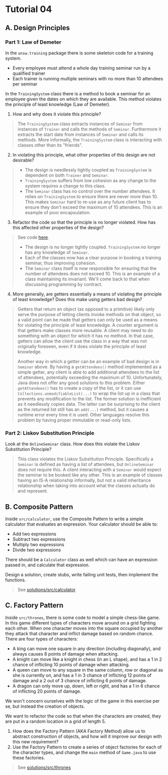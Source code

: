 # Tutorial 04
## A. Design Principles
### Part 1: Law of Demeter
In the `unsw.training` package there is some skeleton code for a training system.

- Every employee must attend a whole day training seminar run by a qualified trainer
- Each trainer is running multiple seminars with no more than 10 attendees per seminar

In the `TrainingSystem` class there is a method to book a seminar for an employee given the dates on which they are available. This method violates the principle of least knowledge (Law of Demeter).

1. How and why does it violate this principle?
> The `TrainingSystem` class extracts instances of `Seminar` from instances of `Trainer` and calls the methods of `Seminar`. Furthermore it extracts the start date from instances of `Seminar` and calls its methods. More informally, the `TrainingSystem` class is interacting with classes other than its "friends".

2. In violating this principle, what other properties of this design are not desirable?
> - The design is needlessly tightly coupled as `TrainingSystem` is dependent on both `Trainer` and `Seminar`.
> - `TrainingSystem` suffers from low cohesion as any change to the system requires a change to this class.
> - The `Seminar` class has no control over the number attendees. It relies on `TrainingSystem` to ensure there are never more than 10. This makes `Seminar` hard to re-use as any future client has to ensure they don't exceed the maximum of 10 attendees. This is an example of poor encapsulation.

3. Refactor the code so that the principle is no longer violated. How has this affected other properties of the design?
> See code [here](solutions/src/unsw/training).
>
> - The design is no longer tightly coupled. `TrainingSystem` no longer has any knowledge of `Seminar`.
> - Each of the classes now has a clear purpose in booking a training seminar, thus improving cohesion.
> - The `Seminar` class itself is now responsible for ensuring that the number of attendees does not exceed 10. This is an example of a class maintaining its invariant. We'll come back to that when discussing programming by contract.

4. More generally, are getters essentially a means of violating the principle of least knowledge? Does this make using getters bad design?
> Getters that return an object (as opposed to a primitive) likely only serve the purpose of letting clients invoke methods on that object, so a valid point can be made that getters can only be used as a means for violating the principle of least knowledge. A counter argument is that getters make classes more reusable. A client may need to do something with an object for which it has no method. In that case, getters can allow the client use the class in a way that was not originally foreseen, even if it does violate the principle of least knowledge.
>
> Another way in which a getter can be an example of bad design is in `Seminar` above. By having a `getAttendees()` method implemented as a simple getter, any client is able to add additional attendees to the list of attendees, potentially exceeding the maximum of 10. Unfortunately, Java does not offer any good solutions to this problem. Either `getAttendees()` has to create a copy of the list, or it can use `Collections.unmodifiableList(...)` to wrap the list up in a class that prevents any modification to the list. The former solution is inefficient as it needlessly copies data. The latter can be surprising to the client as the returned list still has an `add(...)` method, but it causes a runtime error every time it is used. Other languages resolve this problem by having proper immutable or read-only lists.

### Part 2: Liskov Substitution Principle
Look at the `OnlineSeminar` class. How does this violate the Liskov Substitution Principle?
> This class violates the Liskov Substitution Principle. Specifically a `Seminar` is defined as having a list of attendees, but `OnlineSeminar` does not require this. A client interacting with a `Seminar` would expect the seminar to be booked like any other. This is an example of classes having an IS-A relationship informally, but not a valid inheritance relationship when taking into account what the classes actually do and represent.

## B. Composite Pattern
Inside `src/calculator`, use the Composite Pattern to write a simple calculator that evaluates an expression. Your calculator should be able to:

- Add two expressions
- Subtract two expressions
- Multiply two expressions
- Divide two expressions

There should be a `Calculator` class as well which can have an expression passed in, and calculate that expression.

Design a solution, create stubs, write failing unit tests, then implement the functions.
> See [solutions/src/calculator](solutions/src/calculator/)

## C. Factory Pattern

Inside `src/thrones`, there is some code to model a simple chess-like game. In this game different types of characters move around on a grid fighting each other. When one character moves into the square occupied by another they attack that character and inflict damage based on random chance. There are four types of characters:

- A king can move one square in any direction (including diagonally), and always causes 8 points of damage when attacking.
- A knight can move like a knight in chess (in an L shape), and has a 1 in 2 chance of inflicting 10 points of damage when attacking.
- A queen can move to any square in the same column, row or diagonal as she is currently on, and has a 1 in 3 chance of inflicting 12 points of damage and a 2 out of 3 chance of inflicting 6 points of damage.
- A dragon can only move up, down, left or right, and has a 1 in 6 chance of inflicting 20 points of damage.

We won't concern ourselves with the logic of the game in this exercise per se, but instead the creation of objects.

We want to refactor the code so that when the characters are created, they are put in a random location in a grid of length 5.
1. How does the Factory Pattern (AKA Factory Method) allow us to abstract construction of objects, and how will it improve our design with this new requirement?
2. Use the Factory Pattern to create a series of object factories for each of the character types, and change the `main` method of `Game.java` to use these factories.
> See [solutions/src/thrones](solutions/src/thrones/)
